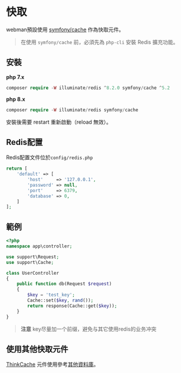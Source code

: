 # 快取

webman預設使用 [symfony/cache](https://github.com/symfony/cache) 作為快取元件。

> 在使用 `symfony/cache` 前，必須先為 `php-cli` 安裝 Redis 擴充功能。

## 安裝
**php 7.x**
```php
composer require -W illuminate/redis ^8.2.0 symfony/cache ^5.2
```
**php 8.x**
```php
composer require -W illuminate/redis symfony/cache
```

安裝後需要 restart 重新啟動（reload 無效）。

## Redis配置
Redis配置文件位於`config/redis.php`
```php
return [
    'default' => [
        'host'     => '127.0.0.1',
        'password' => null,
        'port'     => 6379,
        'database' => 0,
    ]
];
```

## 範例
```php
<?php
namespace app\controller;

use support\Request;
use support\Cache;

class UserController
{
    public function db(Request $request)
    {
        $key = 'test_key';
        Cache::set($key, rand());
        return response(Cache::get($key));
    }
}
```

> **注意**
> key尽量加一个前缀，避免与其它使用redis的业务冲突

## 使用其他快取元件

[ThinkCache](https://github.com/top-think/think-cache) 元件使用參考[其他資料庫](others.md#ThinkCache)。
